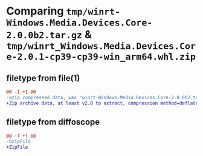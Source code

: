 # Comparing `tmp/winrt-Windows.Media.Devices.Core-2.0.0b2.tar.gz` & `tmp/winrt_Windows.Media.Devices.Core-2.0.1-cp39-cp39-win_arm64.whl.zip`

## filetype from file(1)

```diff
@@ -1 +1 @@
-gzip compressed data, was "winrt-Windows.Media.Devices.Core-2.0.0b2.tar", last modified: Sat Dec  2 18:23:39 2023, max compression
+Zip archive data, at least v2.0 to extract, compression method=deflate
```

## filetype from diffoscope

```diff
@@ -1 +1 @@
-GzipFile
+ZipFile
```

